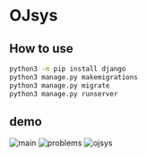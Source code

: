 # OJsys
## How to use
```bash
python3 -m pip install django
python3 manage.py makemigrations
python3 manage.py migrate
python3 manage.py runserver
```
## demo

![main](https://github.com/boomzero/OJsys/assets/85378277/716cabe0-28a3-48aa-90b0-1957aac09af7)
![problems](https://github.com/boomzero/OJsys/assets/85378277/d8a078e0-321b-470a-8665-59848967b1fb)
![ojsys](https://github.com/boomzero/OJsys/assets/85378277/e3f60c38-19e8-4792-aced-1756b3d36ab5)
